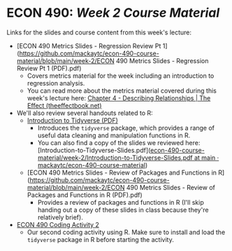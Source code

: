 # ECON 490: *Week 2 Course Material*

Links for the slides and course content from this week's lecture: 

- [ECON 490 Metrics Slides - Regression Review Pt 1](https://github.com/mackaytc/econ-490-course-material/blob/main/week-2/ECON 490 Metrics Slides - Regression Review Pt 1 (PDF).pdf)
  - Covers metrics material for the week including an introduction to regression analysis. 
  - You can read more about the metrics material covered during this week's lecture here: [Chapter 4 - Describing Relationships | The Effect (theeffectbook.net)](https://theeffectbook.net/ch-DescribingRelationships.html)
- We'll also review several handouts related to R:
  - [Introduction to Tidyverse (PDF)](https://github.com/mackaytc/econ-490-course-material/blob/main/week-2/Introduction-to-Tidyverse.pdf)
    - Introduces the `tidyverse` package, which provides a range of useful data cleaning and manipulation functions in R. 
    - You can also find a copy of the slides we reviewed here: [Introduction-to-Tidyverse-Slides.pdf]([econ-490-course-material/week-2/Introduction-to-Tidyverse-Slides.pdf at main · mackaytc/econ-490-course-material](https://github.com/mackaytc/econ-490-course-material/blob/main/week-2/Introduction-to-Tidyverse-Slides.pdf))
  - [ECON 490 Metrics Slides - Review of Packages and Functions in R](https://github.com/mackaytc/econ-490-course-material/blob/main/week-2/ECON 490 Metrics Slides - Review of Packages and Functions in R (PDF).pdf)
    - Provides a review of packages and functions in R (I'll skip handing out a copy of these slides in class because they're relatively brief).
- [ECON 490 Coding Activity 2](https://github.com/mackaytc/econ-490-course-material/blob/main/week-2/ECON%20490%20Coding%20Activity%202.R)
  - Our second coding activity using R. Make sure to install and load the `tidyverse` package in R before starting the activity.